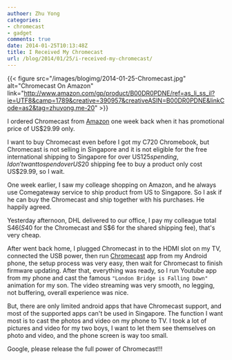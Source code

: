 ```yaml
---
authoer: Zhu Yong
categories:
- chromecast
- gadget
comments: true
date: 2014-01-25T10:13:48Z
title: I Received My Chromecast
url: /blog/2014/01/25/i-received-my-chromecast/
---
```


{{< figure src="/images/blogimg/2014-01-25-Chromecast.jpg" alt="Chromecast On Amazon" link="http://www.amazon.com/gp/product/B00DR0PDNE/ref=as_li_ss_il?ie=UTF8&camp=1789&creative=390957&creativeASIN=B00DR0PDNE&linkCode=as2&tag=zhuyong.me-20" >}}

I ordered Chromecast from [Amazon](http://www.amazon.com/gp/product/B00DR0PDNE/ref=as_li_ss_tl?ie=UTF8&camp=1789&creative=390957&creativeASIN=B00DR0PDNE&linkCode=as2&tag=zhuyong.me-20") one week back when it has promotional price of US$29.99 only. 

I want to buy Chromecast even before I got my C720 Chromebook, but Chromecast is not selling in Singapore and it is not eligible for the free international shipping to Singapore for over US$125 spending, I don't want to spend over US$20 shipping fee to buy a product only cost US$29.99, so I wait.

One week earlier, I saw my colleage shopping on Amazon, and he always use Comegateway service to ship product from US to Singapore. So I ask if he can buy the Chromecast and ship together with his purchases. He happily agreed. 

Yesterday afternoon, DHL delivered to our office, I pay my colleague total S$46 (S$40 for the Chromecast and S$6 for the shared shipping fee), that's very cheap. 

<!--more-->

After went back home, I plugged Chromecast in to the HDMI slot on my TV, connected the USB power, then run [Chromecast](https://play.google.com/store/apps/details?id=com.google.android.apps.chromecast.app) app from my Android phone, the setup process was very easy, then wait for Chromecast to finish firmware updating. After that, everything was ready, so I run Youtube app from my phone and cast the famous `"London Bridge is Falling Down"` animation for my son. The video streaming was very smooth, no legging, not buffering, overall experience was nice.

But, there are only limited android apps that have Chromecast support, and most of the supported apps can't be used in Singapore. The function I want most is to cast the photos and video on my phone to TV. I took a lot of pictures and video for my two boys, I want to let them see themselves on photo and video, and the phone screen is way too small. 

Google, please release the full power of Chromecast!!!